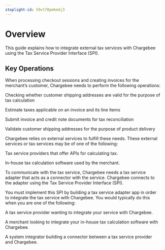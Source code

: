 ```yaml
---
stoplight-id: 59vt70pmkm4j3
---
```


# Overview

<Note>
  This guide explains how to integrate external tax services with Chargebee using the Tax Service Provider Interface (SPI).
</Note>

## Key Operations

When processing checkout sessions and creating invoices for the merchant’s customer, Chargebee needs to perform the following operations:

Checking whether customer shipping addresses are valid for the purpose of tax calculation

Estimate taxes applicable on an invoice and its line items

Submit invoice and credit note documents for tax reconciliation

Validate customer shipping addresses for the purpose of product delivery

Chargebee relies on external services to fulfill these needs. These external services or tax services may be of one of the following:

Tax service providers that offer APIs for calculating tax.

In-house tax calculation software used by the merchant.

To communicate with the tax service, Chargebee needs a tax service adapter that acts as a connector with the service. Chargebee connects to the adapter using the Tax Service Provider Interface (SPI).

You must implement this SPI by building a tax service adapter app in order to integrate the tax service with Chargebee. You would typically do this when you are one of the following:

A tax service provider wanting to integrate your service with Chargebee.

A merchant looking to integrate your in-house tax calculation software with Chargebee.

A system integrator building a connector between a tax service provider and Chargebee.
